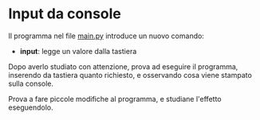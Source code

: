 # Input da console

Il programma nel file [main.py](main.py) introduce un nuovo comando:
- **input**: legge un valore dalla tastiera

Dopo averlo studiato con attenzione, prova ad eseguire il programma, inserendo da tastiera quanto richiesto, e osservando cosa viene stampato sulla console. 

Prova a fare piccole modifiche al programma, e studiane l'effetto eseguendolo.
